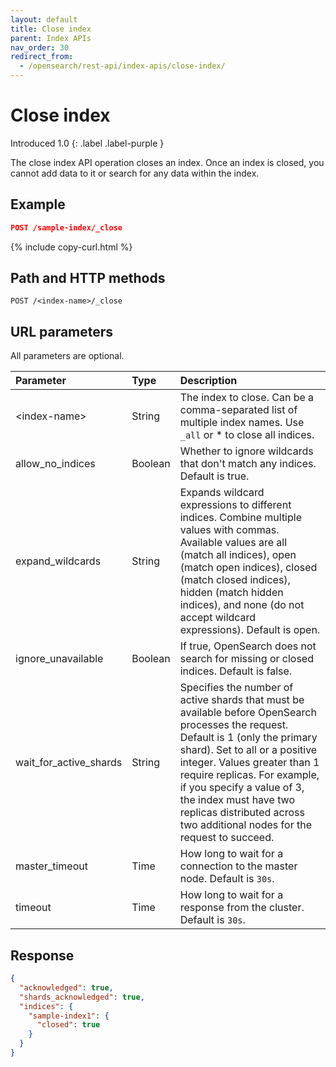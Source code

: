 ```yaml
---
layout: default
title: Close index
parent: Index APIs
nav_order: 30
redirect_from:
  - /opensearch/rest-api/index-apis/close-index/
---
```


# Close index
Introduced 1.0
{: .label .label-purple }

The close index API operation closes an index. Once an index is closed, you cannot add data to it or search for any data within the index.

## Example

```json
POST /sample-index/_close
```
{% include copy-curl.html %}

## Path and HTTP methods

```
POST /<index-name>/_close
```

## URL parameters

All parameters are optional.

Parameter | Type | Description
:--- | :--- | :---
&lt;index-name&gt; | String | The index to close. Can be a comma-separated list of multiple index names. Use `_all` or * to close all indices.
allow_no_indices | Boolean | Whether to ignore wildcards that don't match any indices. Default is true.
expand_wildcards | String | Expands wildcard expressions to different indices. Combine multiple values with commas. Available values are all (match all indices), open (match open indices), closed (match closed indices), hidden (match hidden indices), and none (do not accept wildcard expressions). Default is open.
ignore_unavailable | Boolean | If true, OpenSearch does not search for missing or closed indices. Default is false.
wait_for_active_shards | String | Specifies the number of active shards that must be available before OpenSearch processes the request. Default is 1 (only the primary shard). Set to all or a positive integer. Values greater than 1 require replicas. For example, if you specify a value of 3, the index must have two replicas distributed across two additional nodes for the request to succeed.
master_timeout | Time | How long to wait for a connection to the master node. Default is `30s`.
timeout | Time | How long to wait for a response from the cluster. Default is `30s`.


## Response
```json
{
  "acknowledged": true,
  "shards_acknowledged": true,
  "indices": {
    "sample-index1": {
      "closed": true
    }
  }
}
```
